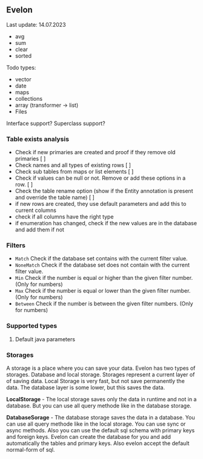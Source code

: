 
## Evelon
Last update: 14.07.2023

- avg
- sum
- clear
- sorted

Todo types:
- vector
- date
- maps
- collections
- array (transformer -> list)
- Files

Interface support? Superclass support?

### Table exists analysis

- Check if new primaries are created and proof if they remove old primaries [ ]
- Check names and all types of existing rows [ ]
- Check sub tables from maps or list elements [ ]
- Check if values can be null or not. Remove or add these options in a row. [ ]
- Check the table rename option (show if the Entity annotation is present and override the table name) [ ]
- if new rows are created, they use default parameters and add this to current columns
- check if all columns have the right type
- if enumeration has changed, check if the new values are in the database and add them if not

### Filters
- `Match` Check if the database set contains with the current filter value. 
- `NoneMatch` Check if the database set does not contain with the current filter value.
- `Min` Check if the number is equal or higher than the given filter number. (Only for numbers)
- `Max` Check if the number is equal or lower than the given filter number. (Only for numbers)
- `Between` Check if the number is between the given filter numbers. (Only for numbers)

### Supported types

1. Default java parameters


### Storages

A storage is a place where you can save your data. Evelon has two types of storages. Database and local storage. Storages represent a current layer of of saving data. Local Storage is very fast, but not save permanently the data. The database layer is some lower, but this saves the data. 

**LocalStorage** - The local storage saves only the data in runtime and not in a database. But you can use all query methode like in the database storage. 

**DatabaseSorage** - The database storage saves the data in a database. You can use all query methode like in the local storage. You can use sync or async methods. 
Also you can  use the default sql schema with primary keys and foreign keys. Evelon can create the database for you and add automatically the tables and primary keys. Also evelon accept the default normal-form of sql. 